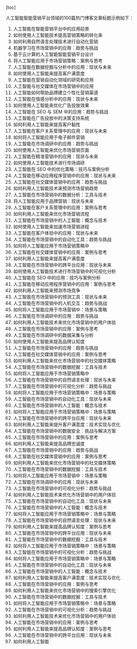 
[toc]                    
                
                
人工智能智能营销平台领域的100篇热门博客文章标题示例如下：

1. 人工智能在智能营销平台中的应用前景
2. 如何使用人工智能技术提高营销策略的转化率
3. 如何利用自然语言处理技术进行自动化营销
4. 机器学习在市场营销中的应用：趋势与挑战
5. 基于云计算的人工智能智能营销平台设计
6. 将人工智能应用于市场营销策略：案例与思考
7. 人工智能在数据挖掘与分析中的应用：现状与未来
8. 如何使用人工智能来提高客户满意度
9. 人工智能在营销自动化领域的研究和应用
10. 人工智能与社交媒体在市场营销中的应用
11. 人工智能如何帮助品牌建立个性化营销渠道
12. 人工智能在情感分析中的应用：现状与未来
13. 如何使用人工智能来优化广告投放效果
14. 人工智能在 SEO 与 SEM 中的应用：趋势与挑战
15. 人工智能在广告投放中的决策支持系统
16. 如何利用人工智能来提高客户黏性
17. 人工智能在客户关系管理中的应用：现状与未来
18. 如何将人工智能应用于电子邮件营销
19. 人工智能在市场调研中的应用：趋势与挑战
20. 如何使用人工智能来优化市场营销页面
21. 人工智能在精准营销中的应用：现状与未来
22. 如何使用人工智能技术进行市场调研
23. 人工智能在 SEO 中的优化策略：技巧与案例分析
24. 人工智能在移动应用程序营销中的应用：现状与未来
25. 人工智能在社交媒体营销中的应用：趋势与挑战
26. 如何利用人工智能技术来预测市场营销趋势
27. 人工智能在市场营销中的数据分析：工具与技术
28. 将人工智能应用于品牌营销：现状与未来
29. 人工智能在客户关系管理中的应用：案例与思考
30. 如何利用人工智能来优化市场营销流程
31. 人工智能在市场营销中的人工智能：概念与技术
32. 如何使用人工智能来加速市场营销进程
33. 人工智能在客户体验中的应用：现状与未来
34. 人工智能在市场营销中的自动化工具：趋势与挑战
35. 如何将人工智能应用于市场营销策略中
36. 人工智能在社交媒体营销中的应用：案例与思考
37. 如何利用人工智能来提高客户满意度
38. 人工智能在市场营销中的跨平台应用：现状与未来
39. 如何使用人工智能技术进行市场营销中的可视化分析
40. 人工智能在 SEO 中的应用：技巧与案例分析
41. 人工智能在移动应用程序营销中的应用：案例与思考
42. 如何利用人工智能来预测市场竞争
43. 人工智能在市场营销中的预测工具：现状与未来
44. 人工智能在市场营销中的人机交互：趋势与挑战
45. 如何将人工智能应用于市场营销中：场景与策略
46. 人工智能在市场调研中的应用：趋势与挑战
47. 如何利用人工智能技术来优化市场营销中的用户体验
48. 人工智能在市场营销中的应用：案例与思考
49. 人工智能在市场调研中的数据采集与分析
50. 如何使用人工智能来提高品牌认知度
51. 人工智能在市场营销中的应用：趋势与挑战
52. 人工智能在社交媒体营销中的应用：案例与思考
53. 如何利用人工智能来优化市场营销中的社交媒体策略
54. 人工智能在市场营销中的数据挖掘：工具与技术
55. 如何将人工智能应用于市场营销策略中
56. 人工智能在市场营销中的自然语言处理：现状与未来
57. 人工智能在市场营销中的可视化分析：趋势与挑战
58. 如何将人工智能应用于市场营销策略中：场景与策略
59. 人工智能在市场营销中的自动化工具：现状与未来
60. 人工智能在市场营销中的人工智能：概念与技术
61. 如何将人工智能应用于市场营销策略中：场景与策略
62. 人工智能在市场营销中的跨平台应用：现状与未来
63. 如何利用人工智能来提升客户满意度：技术实现与优化
64. 人工智能在市场营销中的数据安全：挑战与解决方案
65. 人工智能在市场营销中的应用：案例与思考
66. 如何利用人工智能来提高品牌忠诚度
67. 人工智能在市场营销中的应用：趋势与挑战
68. 人工智能在社交媒体营销中的应用：案例与思考
69. 如何利用人工智能来优化市场营销中的社交媒体策略
70. 人工智能在市场营销中的数据挖掘：工具与技术
71. 如何将人工智能应用于市场营销中：场景与策略
72. 人工智能在市场调研中的应用：现状与未来
73. 人工智能在市场营销中的可视化分析：趋势与挑战
74. 如何利用人工智能技术来优化市场营销中的用户体验
75. 人工智能在市场营销中的自动化工具：现状与未来
76. 人工智能在市场营销中的人工智能：概念与技术
77. 如何将人工智能应用于市场营销策略中：场景与策略
78. 人工智能在市场营销中的自然语言处理：现状与未来
79. 如何利用人工智能来提高品牌认知度：案例与思考
80. 人工智能在市场营销中的跨平台应用：现状与未来
81. 人工智能在市场营销中的数据挖掘：工具与技术
82. 如何将人工智能应用于市场营销策略中：场景与策略
83. 人工智能在市场营销中的可视化分析：趋势与挑战
84. 如何将人工智能应用于市场营销策略中：场景与策略
85. 人工智能在市场营销中的自动化工具：现状与未来
86. 人工智能在市场营销中的人工智能：概念与技术
87. 如何利用人工智能来提高客户满意度：技术实现与优化
88. 人工智能在市场营销中的应用：案例与思考
89. 如何利用人工智能来优化市场营销中的搜索引擎优化
90. 人工智能在市场营销中的数据挖掘：工具与技术
91. 如何将人工智能应用于市场营销策略中：场景与策略
92. 人工智能在市场营销中的可视化分析：趋势与挑战
93. 如何利用人工智能技术来优化市场营销中的用户体验
94. 人工智能在市场营销中的应用：案例与思考
95. 如何利用人工智能来提高品牌认知度：案例与思考
96. 人工智能在市场营销中的跨平台应用：现状与未来
97. 如何利用人工智能


